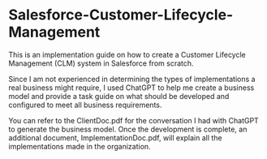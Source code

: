 # Salesforce-Customer-Lifecycle-Management
This is an implementation guide on how to create a Customer Lifecycle Management (CLM) system in Salesforce from scratch.

Since I am not experienced in determining the types of implementations a real business might require, I used ChatGPT to help me create a business model and provide a task guide on what should be developed and configured to meet all business requirements.

You can refer to the ClientDoc.pdf for the conversation I had with ChatGPT to generate the business model. Once the development is complete, an additional document, ImplementationDoc.pdf, will explain all the implementations made in the organization.
